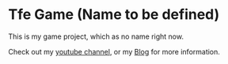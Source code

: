 # Tfe Game (Name to be defined)

This is my game project, which as no name right now.

Check out my [youtube channel](https://www.youtube.com/channel/UC9pNrYT5MCecvwBNMQUOJFw), or my [Blog](http://www.tfeserver.fr) for more information.
